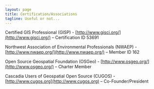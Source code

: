 ```yaml
---
layout: page
title: Certification/Associations
tagline: Useful or not... 
---
```


Certified GIS Professional (GISP) - [http://www.gisci.org/](http://www.gisci.org/) – Certification ID 53691

Northwest Association of Environmental Professionals (NWAEP) - [http://www.nwaep.org/](http://www.nwaep.org/) – Member ID 162 

Open Source Geospatial Foundation (OSGeo) - [http://www.osgeo.org/](http://www.osgeo.org/) – Charter Member

Cascadia Users of Geospatial Open Source (CUGOS) - [http://www.cugos.org](http://www.cugos.org) – Co-Founder/President


